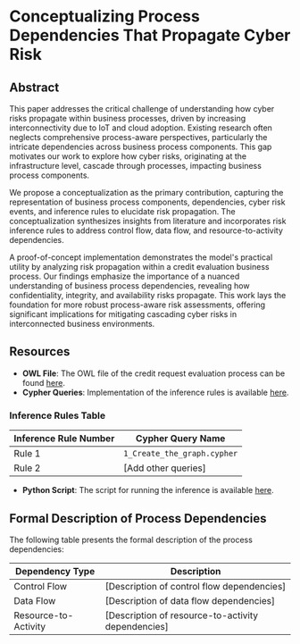 # Conceptualizing Process Dependencies That Propagate Cyber Risk

## Abstract
This paper addresses the critical challenge of understanding how cyber risks propagate within business processes, driven by increasing interconnectivity due to IoT and cloud adoption. Existing research often neglects comprehensive process-aware perspectives, particularly the intricate dependencies across business process components. This gap motivates our work to explore how cyber risks, originating at the infrastructure level, cascade through processes, impacting business process components.

We propose a conceptualization as the primary contribution, capturing the representation of business process components, dependencies, cyber risk events, and inference rules to elucidate risk propagation. The conceptualization synthesizes insights from literature and incorporates risk inference rules to address control flow, data flow, and resource-to-activity dependencies. 

A proof-of-concept implementation demonstrates the model's practical utility by analyzing risk propagation within a credit evaluation business process. Our findings emphasize the importance of a nuanced understanding of business process dependencies, revealing how confidentiality, integrity, and availability risks propagate. This work lays the foundation for more robust process-aware risk assessments, offering significant implications for mitigating cascading cyber risks in interconnected business environments.

## Resources

- **OWL File**: The OWL file of the credit request evaluation process can be found [here](./bbo_credit_request.xml).
- **Cypher Queries**: Implementation of the inference rules is available [here](./queries).

### Inference Rules Table

| Inference Rule Number | Cypher Query Name            |
|------------------------|-----------------------------|
| Rule 1                | `1_Create_the_graph.cypher` |
| Rule 2                | [Add other queries]         |

- **Python Script**: The script for running the inference is available [here](./risk_prop_demo.py).

## Formal Description of Process Dependencies

The following table presents the formal description of the process dependencies:

| Dependency Type      | Description                                                                                  |
|----------------------|----------------------------------------------------------------------------------------------|
| Control Flow         | [Description of control flow dependencies]                                                  |
| Data Flow            | [Description of data flow dependencies]                                                     |
| Resource-to-Activity | [Description of resource-to-activity dependencies]                                          |

